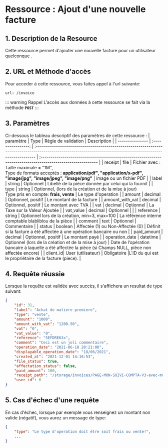# Ressource : Ajout d'une nouvelle facture

## 1. Description de la Resource

Cette ressource permet d'ajouter une nouvelle facture pour un utilisateur quelconque .

## 2. URL et Méthode d'accès

Pour acceder à cette ressource, vous faites appel à l'url suivante:

```
url: /invoice
```

::: warning Rappel
L'accès aux données à cette ressource se fait via la méthode **`POST`**
:::

## 3. Paramètres

Ci-dessous le tableau descriptif des paramètres de cette ressource :
| paramètre | Type | Règle de validation | Description |
| --------------- | :----------------: | :------------------------------------------------------------------------------------------------------------------------------------------------------------ | :---------------------------------------------------------------------------------------------------------- |
| receipt | file | Fichier avec : <br> Taille maximale = "1M", <br> Type de formats acceptés : **application/pdf", "application/x-pdf", "image/jpg", "image/jpeg", "image/png"** | image ou un fichier PDF |
| label | string | Optionnel | Libellé de la pièce donnée par celui qui la fournit |
| type | string | Optionnel, (lors de la création et de la mise à jour)<br> Type pris en compte: **frais, vente** | Le type d'operation |
| amount | decimal | Optionnel, positif | Le montant de la facture |
| amount_with_vat | decimal | Optionnel, positif | Le montant avec TVA |
| vat | decimal | Optionnel | La Taxe sur la Valeur Ajoutée |
| vat_value | decimal | Optionnel | |
| reference | string | Optionnel lors de la création, min=3, max=100 | La référence interne comptable blabliblou de la pièce |
| comment | text | Optionnel | Commentaire |
| status | boolean | Affectée (1) ou Non-Affectée (0) | Définit si la facture a été affectée à une opération bancaire ou non |
| paid_amount | decimal | Optionnel, positif | Le montant payé |
| operation_date | datetime | Optionnel (lors de la création et de la mise à jour) | Date de l’opération bancaire à laquelle a été affectée la pièce (si Champs NULL, pièce non affectée encore) |
| client_id| User (utilisateur) | Obligatoire |L'ID du qui est le propriétaire de la facture (piece). |

## 4. Requête réussie

Lorsque la requête est validée avec succès, il s'affichera un resultat de type suivant:

```json
{
    "id": 31,
    "label": "Achat de matiere premiere",
    "type": "vente",
    "amount": "1000",
    "amount_with_vat": "1200.50",
    "vat": "0",
    "vat_value": "0",
    "reference": "5EFDRE63x",
    "comment": "Ceci est un joli commentaire",
    "operation_date": "2021-06-18 20:21:00",
    "displayable_operation_date": "18/06/2021",
    "created_at": "2021-12-01 14:16:53",
    "file_status": true,
    "affectation_status": false,
    "paid_amount": 100,
    "receipt_path": "/storage/invoices/PAGE-MON-SUIVI-COMPTA-V3-avec-modif-CHAMPS-RECHERCHE-par-mont-61a783d59413d.jpg",
    "user_id": 6
}
```

## 5. Cas d'échec d'une requête

En cas d'échec, lorsque par exemple vous renseignez un montant non valide (négatif), vous aurez un message de type:

```json
{
    "type": "Le type d'operation doit être soit frais ou vente!",
    ...
}
```
